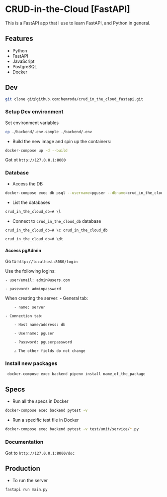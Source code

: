 
# CRUD-in-the-Cloud [FastAPI]

This is a FastAPI app that I use to learn FastAPI, and Python in general.

## Features

- Python
- FastAPI
- JavaScript
- PostgreSQL
- Docker

## Dev

```sh
git clone git@github.com:hemroda/crud_in_the_cloud_fastapi.git
```

### Setup Dev environment

Set environment variables

```sh
cp ./backend/.env.sample ./backend/.env
```

- Build the new image and spin up the containers:

```sh
docker-compose up -d --build
```

Got ot `http://127.0.0.1:8000`

### Database

- Access the DB

```sh
docker-compose exec db psql --username=pguser --dbname=crud_in_the_cloud_db
```

- List the databases

```sql
crud_in_the_cloud_db=# \l
```

- Connect to `crud_in_the_cloud_db` database

```sql
crud_in_the_cloud_db=# \c crud_in_the_cloud_db
```

```sql
crud_in_the_cloud_db=# \dt
```

#### Access pgAdmin

Go to `http://localhost:8080/login`

Use the following logins:

    - user/email: admin@users.com

    - password: adminpassword

When creating the server:
    - General tab:

        - name: server

    - Connection tab:

        - Host name/address: db

        - Username: pguser

        - Password: pguserpassword

        ⚠️ The other fields do not change


### Install new packages

```sh
 docker-compose exec backend pipenv install name_of_the_package
```

## Specs

* Run all the specs in Docker

```sh
docker-compose exec backend pytest -v
```

* Run a specific test file in Docker
```sh
docker-compose exec backend pytest -v test/unit/service/*.py
```

### Documentation

Got to `http://127.0.0.1:8000/doc`


## Production

* To run the server
```sh
fastapi run main.py
```
